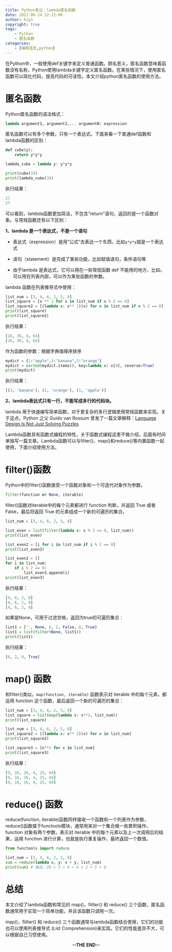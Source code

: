 ```yaml
---
title: Python笔记：lambda匿名函数
date: 2021-06-24 12:12:00
author: hiyo
copyright: true
tags:
	- Python
	- 匿名函数
categories: 
	- [编程语言,python]
---
```


在Python中，一般使用def关键字来定义普通函数。顾名思义，匿名函数意味着函数没有名称，Python使用lambda关键字定义匿名函数。在某些情况下，使用匿名函数可以简化代码，提高代码的可读性。本文介绍python匿名函数的使用方法。
<!--more-->

# 匿名函数

Python匿名函数的语法格式：

```python
lambda argument1, argument2,... argumentN: expression
```

匿名函数可以有多个参数，只有一个表达式。下面来看一下普通def函数和lambda函数的区别：

```python
def cube(y):
    return y*y*y

lambda_cube = lambda y: y*y*y

print(cube(3))
print(lambda_cube(3))
```

执行结果：

```python
27
27
```

可以看到，lambda函数更加简洁，不包含“return”语句，返回的是一个函数对象。与常规函数还有以下区别：

**1、lambda 是一个表达式，不是一个语句**

- 表达式（expression）是用“公式”去表达一个东西，比如`y*y*y`就是一个表达式

- 语句（statement）是完成了某些功能，比如赋值语句，条件语句等

- 由于lambda 是表达式，它可以用在一些常规函数 def 不能用的地方，比如，可以用在列表内部，可以作为某些函数的参数。

lambda 函数在列表推导式中使用：
```python
list_num = [3, 4, 6, 2, 5, 8]
list_square = [x ** 2 for x in list_num if x % 2 == 0]
list_square2 = [(lambda x: x** 2)(x) for x in list_num if x % 2 == 0]
print(list_square)
print(list_square2)
```
执行结果：

```python
[16, 36, 4, 64]
[16, 36, 4, 64]
```


作为函数的参数：根据字典值降序排序
```python
mydict = {1:"apple",3:"banana",2:"orange"}
mydict = sorted(mydict.items(), key=lambda x: x[0], reverse=True)
print(mydict)
```
执行结果：

```python
[(3, 'banana'), (2, 'orange'), (1, 'apple')]
```

**2、lambda表达式只有一行，不能写成多行的代码块。**

lambda 用于快速编写简单函数，对于更复杂的多行逻辑使用常规函数来实现。关于这点，Python 之父 Guido van Rossum 曾发了一篇文章解释：[Language Design Is Not Just Solving Puzzles](https://www.artima.com/weblogs/viewpost.jsp?thread=147358)

Lambda函数具有函数式编程的特性，关于函数式编程这里不做介绍，后面有时间单独写一篇文章。Lambda函数可以与filter()、map()和reduce()等内置函数一起使用，下面介绍使用方法。

# filter()函数

Python中的filter()函数接受一个函数对象和一个可迭代对象作为参数。

```python
filter(function or None, iterable)
```

filter()函数对iterable中的每个元素都进行 function 判断，并返回 True 或者 False，最后将返回 True 的元素组成一个新的可遍历的集合。

```python
list_num = [3, 4, 6, 2, 5, 8]

list_even = list(filter(lambda x: x % 2 == 0, list_num))
print(list_even)

list_even2 = [i for i in list_num if i % 2 == 0]
print(list_even2)

list_even3 = []
for i in list_num:
    if i % 2 == 0:
        list_even3.append(i)
print(list_even3)

```

执行结果：

```python
[4, 6, 2, 8]
[4, 6, 2, 8]
[4, 6, 2, 8]
```

如果是None，可用于过滤空格，返回为true的可遍历集合：

```python
list1 = ['', None, 6, 2, False, 8, True]
list1 = list(filter(None, list1))
print(list1)
```

执行结果：

```python
[6, 2, 8, True]
```

# map() 函数

和filter()类似，`map(function, iterable)` 函数表示对 iterable 中的每个元素，都运用 function 这个函数，最后返回一个新的可遍历的集合：

```python
list_num = [3, 4, 6, 2, 5, 8]
list_square = list(map(lambda x: x**2, list_num))
print(list_square)

list_num = [3, 4, 6, 2, 5, 8]
list_square2 = [(lambda x: x** 2)(x) for x in list_num]
print(list_square2)

list_square3 = [x**2 for x in list_num]
print(list_square3)
```

执行结果：

```python
[9, 16, 36, 4, 25, 64]
[9, 16, 36, 4, 25, 64]
[9, 16, 36, 4, 25, 64]
```

# reduce() 函数

reduce(function, iterable)函数同样接收一个函数和一个列表作为参数，reduce()函数属于functools模块，通常用来对一个集合做一些累积操作。function 对象有两个参数，表示对 iterable 中的每个元素以及上一次调用后的结果，运用 function 进行计算，也就是执行重复操作，最终返回一个数值。

```python
from functools import reduce

list_num = [3, 4, 6, 2, 5, 8]
sum = reduce(lambda x, y: x + y, list_num)
print(sum) # 输出：28 = 3 + 4 + 6 + 2 + 5 + 8
```

# 总结

本文介绍了lambda函数和常见的 map()，fiilter() 和 reduce() 三个函数，匿名函数通常用于实现一个简单功能，并且该函数只调用一次。

map()，fiilter() 和 reduce() 三个函数通常与lambda函数结合使用，它们的功能也可以使用列表推导式 (List Comprehension)来实现。它们的性能差异不大，可以根据自己习惯使用。


<center><b>--THE END--<b></center>

